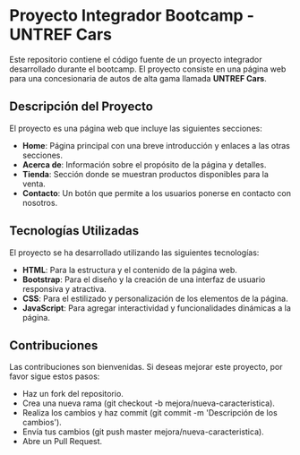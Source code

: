 # Proyecto Integrador Bootcamp - UNTREF Cars

Este repositorio contiene el código fuente de un proyecto integrador desarrollado durante el bootcamp. El proyecto consiste en una página web para una concesionaria de autos de alta gama llamada **UNTREF Cars**.


## Descripción del Proyecto

El proyecto es una página web que incluye las siguientes secciones:

- **Home**: Página principal con una breve introducción y enlaces a las otras secciones.
- **Acerca de**: Información sobre el propósito de la página y detalles.
- **Tienda**: Sección donde se muestran productos disponibles para la venta.
- **Contacto**: Un botón que permite a los usuarios ponerse en contacto con nosotros.

## Tecnologías Utilizadas

El proyecto se ha desarrollado utilizando las siguientes tecnologías:

- **HTML**: Para la estructura y el contenido de la página web.
- **Bootstrap**: Para el diseño y la creación de una interfaz de usuario responsiva y atractiva.
- **CSS**: Para el estilizado y personalización de los elementos de la página.
- **JavaScript**: Para agregar interactividad y funcionalidades dinámicas a la página.
## Contribuciones
Las contribuciones son bienvenidas. Si deseas mejorar este proyecto, por favor sigue estos pasos:


- Haz un fork del repositorio.
- Crea una nueva rama (git checkout -b mejora/nueva-caracteristica).
- Realiza los cambios y haz commit (git commit -m 'Descripción de los cambios').
- Envía tus cambios (git push master mejora/nueva-caracteristica).
- Abre un Pull Request.
